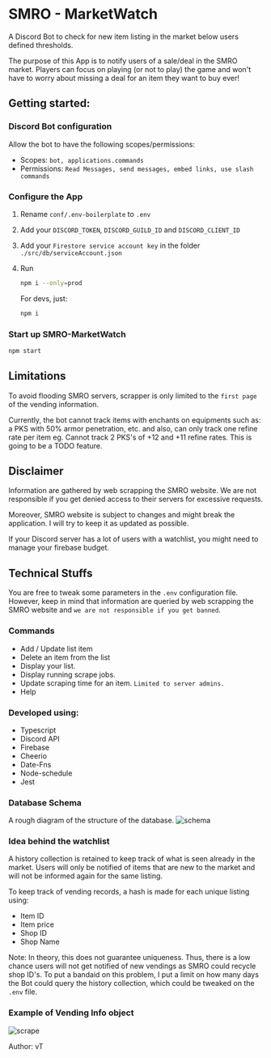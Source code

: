 # SMRO - MarketWatch
A Discord Bot to check for new item listing in the market below users defined thresholds.

The purpose of this App is to notify users of a sale/deal in the SMRO market. Players can focus on playing (or not to play) the game and won't have to worry about missing a deal for an item they want to buy ever!

## Getting started:
### Discord Bot configuration
Allow the bot to have the following scopes/permissions:

- Scopes: `bot, applications.commands`
- Permissions: `Read Messages, send messages, embed links, use slash commands`
  
### Configure the App
1. Rename `conf/.env-boilerplate` to `.env`
   
2. Add your `DISCORD_TOKEN`, `DISCORD_GUILD_ID` and `DISCORD_CLIENT_ID`
3. Add your `Firestore service account key` in the folder `./src/db/serviceAccount.json`
   
4.  Run 
    ```bash
    npm i --only=prod 
    ``` 
    For devs, just: 
    ```bash 
    npm i
    ```

### Start up SMRO-MarketWatch
```bash
npm start
```

## Limitations
To avoid flooding SMRO servers, scrapper is only limited to the `first page` of the vending information.

Currently, the bot cannot track items with enchants on equipments such as: a PKS with 50% armor penetration, etc. and also, can only track one refine rate per item eg. Cannot track 2 PKS's of +12 and +11 refine rates. This is going to be a TODO feature.

## Disclaimer
Information are gathered by web scrapping the SMRO website. We are not responsible if you get denied access to their servers for excessive requests. 

Moreover, SMRO website is subject to changes and might break the application. I will try to keep it as updated as possible.

If your Discord server has a lot of users with a watchlist, you might need to manage your firebase budget.

## Technical Stuffs
You are free to tweak some parameters in the `.env` configuration file. However, keep in mind that information are queried by web scrapping the SMRO website and `we are not responsible if you get banned`.
### Commands
- Add / Update list item
- Delete an item from the list
- Display your list.
- Display running scrape jobs.
- Update scraping time for an item. `Limited to server admins.`
- Help
### Developed using:
- Typescript
- Discord API
- Firebase
- Cheerio
- Date-Fns
- Node-schedule
- Jest
### Database Schema
A rough diagram of the structure of the database.
![schema](https://storage.googleapis.com/picboi-39298.appspot.com/final/mYTcu7sO_1000x800)

### Idea behind the watchlist
A history collection is retained to keep track of what is seen already in the market. Users will only be notified of items that are new to the market and will not be informed again for the same listing.

To keep track of vending records, a hash is made for each unique listing using:
- Item ID
- Item price
- Shop ID
- Shop Name

Note: In theory, this does not guarantee uniqueness. Thus, there is a low chance users will not get notified of new vendings as SMRO could recycle shop ID's. To put a bandaid on this problem, I put a limit on how many days the Bot could query the history collection, which could be tweaked on the `.env` file.

### Example of Vending Info object
![scrape](https://storage.googleapis.com/picboi-39298.appspot.com/final/vv5gBs1B_1000x800)

Author: vT